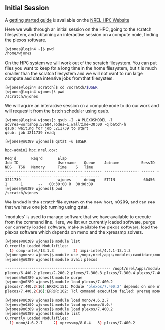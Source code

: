 ## Initial Session

A [getting started guide](https://hpc.nrel.gov/users/systems/peregrine/getting-started-for-users-new-to-high-performance-computing) is available on the [NREL HPC Website](https://hpc.nrel.gov)

Here we walk through an initial session on the HPC, going to the scratch filesystem, and obtaining an interactive session on a compute node, finding the plexos software.

```bash
[wjones@login4 ~]$ pwd
/home/wjones
```
On the HPC system we will work out of the scratch filesystem.  You can put files you want to keep for a long time in the home filesystem, but it is much smaller than the scratch filesystem and we will not want to run large compute and data intensive jobs from that filesystem.

```bash
[wjones@login4 scratch]$ cd /scratch/$USER
[wjones@login4 wjones]$ pwd
/scratch/wjones
```

We will aquire an interactive session on a compute node to do our work and will request it from the batch scheduler using qsub.
```
[wjones@login4 wjones]$ qsub -I -A PLEXOSMODEL -l advres=workshop.57684,nodes=1,walltime=30:00 -q batch-h 
qsub: waiting for job 3211739 to start
qsub: job 3211739 ready

[wjones@n0289 wjones]$ qstat -u $USER

hpc-admin2.hpc.nrel.gov: 
                                                                                  Req'd       Req'd       Elap
Job ID                  Username    Queue    Jobname          SessID  NDS   TSK   Memory      Time    S   Time
----------------------- ----------- -------- ---------------- ------ ----- ------ --------- --------- - ---------
3211739                 wjones      debug    STDIN             60456     1      1       --   00:30:00 R  00:00:09
[wjones@n0289 wjones]$ pwd
/scratch/wjones
```
We landed in the scratch file system on the new host, n0289, and can see that we have one job running using qstat.

'modules' is used to manage software that we have available to execute from the command line.  Here, we 
list our currently loaded software, 
purge our currently loaded software,
make available the plexos software, 
load the plexos software which depends on mono and the xpressmp solvers.

```bash
[wjones@n0289 wjones]$ module list
Currently Loaded Modulefiles:
  1) comp-intel/13.1.3         2) impi-intel/4.1.1-13.1.3
[wjones@n0289 wjones]$ module use /nopt/nrel/apps/modules/candidate/modulefiles
[wjones@n0289 wjones]$ module avail plexos

------------------------------------------------ /nopt/nrel/apps/modules/candidate/modulefiles -------------------------------------------------
plexos/6.400.2 plexos/7.200.2 plexos/7.300.3 plexos/7.300.4 plexos/7.400.2
[wjones@n0289 wjones]$ module purge
[wjones@n0289 wjones]$ module load plexos/7.400.2
plexos/7.400.2(16):ERROR:151: Module 'plexos/7.400.2' depends on one of the module(s) 'mono/4.6.2.7'
plexos/7.400.2(16):ERROR:102: Tcl command execution failed: prereq mono/4.6.2.7

[wjones@n0289 wjones]$ module load mono/4.6.2.7
[wjones@n0289 wjones]$ module load xpressmp/8.0.4
[wjones@n0289 wjones]$ module load plexos/7.400.2
[wjones@n0289 wjones]$ module list
Currently Loaded Modulefiles:
  1) mono/4.6.2.7     2) xpressmp/8.0.4   3) plexos/7.400.2
```
